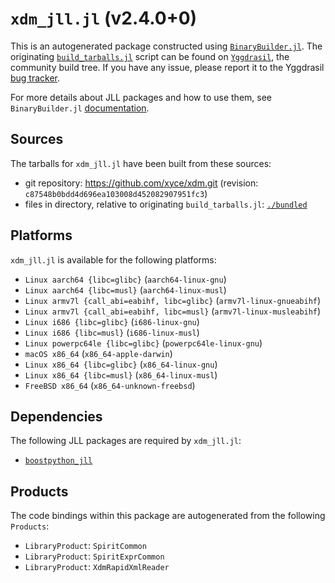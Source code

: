 # `xdm_jll.jl` (v2.4.0+0)

This is an autogenerated package constructed using [`BinaryBuilder.jl`](https://github.com/JuliaPackaging/BinaryBuilder.jl). The originating [`build_tarballs.jl`](https://github.com/JuliaPackaging/Yggdrasil/blob/823b531c6527961fc2f9562374ab6de9fc23dbe1/X/xdm/build_tarballs.jl) script can be found on [`Yggdrasil`](https://github.com/JuliaPackaging/Yggdrasil/), the community build tree.  If you have any issue, please report it to the Yggdrasil [bug tracker](https://github.com/JuliaPackaging/Yggdrasil/issues).

For more details about JLL packages and how to use them, see `BinaryBuilder.jl` [documentation](https://juliapackaging.github.io/BinaryBuilder.jl/dev/jll/).

## Sources

The tarballs for `xdm_jll.jl` have been built from these sources:

* git repository: https://github.com/xyce/xdm.git (revision: `c87548b0bdd4d696ea103008d452082907951fc3`)
* files in directory, relative to originating `build_tarballs.jl`: [`./bundled`](https://github.com/JuliaPackaging/Yggdrasil/tree/823b531c6527961fc2f9562374ab6de9fc23dbe1/X/xdm/bundled)

## Platforms

`xdm_jll.jl` is available for the following platforms:

* `Linux aarch64 {libc=glibc}` (`aarch64-linux-gnu`)
* `Linux aarch64 {libc=musl}` (`aarch64-linux-musl`)
* `Linux armv7l {call_abi=eabihf, libc=glibc}` (`armv7l-linux-gnueabihf`)
* `Linux armv7l {call_abi=eabihf, libc=musl}` (`armv7l-linux-musleabihf`)
* `Linux i686 {libc=glibc}` (`i686-linux-gnu`)
* `Linux i686 {libc=musl}` (`i686-linux-musl`)
* `Linux powerpc64le {libc=glibc}` (`powerpc64le-linux-gnu`)
* `macOS x86_64` (`x86_64-apple-darwin`)
* `Linux x86_64 {libc=glibc}` (`x86_64-linux-gnu`)
* `Linux x86_64 {libc=musl}` (`x86_64-linux-musl`)
* `FreeBSD x86_64` (`x86_64-unknown-freebsd`)

## Dependencies

The following JLL packages are required by `xdm_jll.jl`:

* [`boostpython_jll`](https://github.com/JuliaBinaryWrappers/boostpython_jll.jl)

## Products

The code bindings within this package are autogenerated from the following `Products`:

* `LibraryProduct`: `SpiritCommon`
* `LibraryProduct`: `SpiritExprCommon`
* `LibraryProduct`: `XdmRapidXmlReader`
